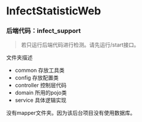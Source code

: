 # InfectStatisticWeb

### 后端代码：infect_support
> 若只运行后端代码进行检测。请先运行/start接口。

文件夹描述
* common 存放工具类
* config 存放配置类
* controller 控制层代码
* domain 所用的pojo类
* service 具体逻辑实现

没有mapper文件夹。因为该后台项目没有使用数据库。
